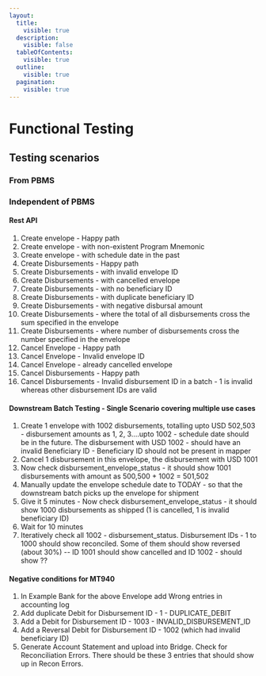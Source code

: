 ```yaml
---
layout:
  title:
    visible: true
  description:
    visible: false
  tableOfContents:
    visible: true
  outline:
    visible: true
  pagination:
    visible: true
---
```


# Functional Testing

## Testing scenarios

### From PBMS

### Independent of PBMS

#### Rest API

1. Create envelope - Happy path
2. Create envelope - with non-existent Program Mnemonic
3. Create envelope - with schedule date in the past
4. Create Disbursements - Happy path
5. Create Disbursements - with invalid envelope ID
6. Create Disbursements - with cancelled envelope
7. Create Disbursements - with no beneficiary ID
8. Create Disbursements - with duplicate beneficiary ID
9. Create Disbursements - with negative disbursal amount
10. Create Disbursements - where the total of all disbursements cross the sum specified in the envelope&#x20;
11. Create Disbursements - where number of disbursements cross the number specified in the envelope
12. Cancel Envelope - Happy path
13. Cancel Envelope - Invalid envelope ID
14. Cancel Envelope - already cancelled envelope
15. Cancel Disbursements - Happy path
16. Cancel Disbursements - Invalid disbursement ID in a batch - 1 is invalid whereas other disbursement IDs are valid

#### Downstream Batch Testing - Single Scenario covering multiple use cases

1. Create 1 envelope with 1002 disbursements, totalling upto USD 502,503 - disbursement amounts as 1, 2, 3....upto 1002 - schedule date should be in the future. The disbursement with USD 1002 - should have an invalid Beneficiary ID - Beneficiary ID should not be present in mapper
2. Cancel 1 disbursement in this envelope, the disbursement with USD 1001
3. Now check disbursement\_envelope\_status - it should show 1001 disbursements with amount as 500,500 + 1002 = 501,502
4. Manually update the envelope schedule date to TODAY - so that the downstream batch picks up the envelope for shipment
5. Give it 5 minutes - Now check disbursement\_envelope\_status - it should show 1000 disbursements as shipped (1 is cancelled, 1 is invalid beneficiary ID)
6. Wait for 10 minutes
7. Iteratively check all 1002 - disbursement\_status. Disbursement IDs - 1 to 1000 should show reconciled. Some of them should show reversed (about 30%) -- ID 1001 should show cancelled and ID 1002 - should show ??

#### Negative conditions for MT940

1. In Example Bank for the above Envelope add Wrong entries in accounting log
2. Add duplicate Debit for Disbursement ID - 1 - DUPLICATE\_DEBIT
3. Add a Debit for Disbursement ID - 1003 - INVALID\_DISBURSEMENT\_ID
4. Add a Reversal Debit for Disbursement ID - 1002 (which had invalid beneficiary ID)
5.  Generate Account Statement and upload into Bridge. Check for Reconciliation Errors. There should be these 3 entries that should show up in Recon Errors.

















